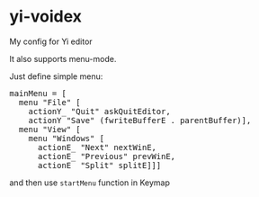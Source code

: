 yi-voidex
=========

My config for Yi editor

It also supports menu-mode.

Just define simple menu:

<pre>
mainMenu = [
  menu "File" [
    actionY_ "Quit" askQuitEditor,
    actionY "Save" (fwriteBufferE . parentBuffer)],
  menu "View" [
    menu "Windows" [
      actionE_ "Next" nextWinE,
      actionE_ "Previous" prevWinE,
      actionE_ "Split" splitE]]]
</pre>

and then use `startMenu` function in Keymap

